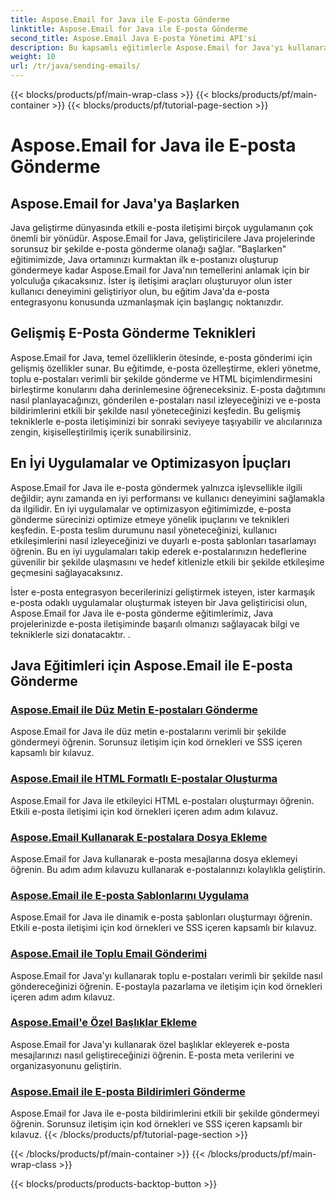 ```yaml
---
title: Aspose.Email for Java ile E-posta Gönderme
linktitle: Aspose.Email for Java ile E-posta Gönderme
second_title: Aspose.Email Java E-posta Yönetimi API'si
description: Bu kapsamlı eğitimlerle Aspose.Email for Java'yı kullanarak e-posta gönderme sanatında ustalaşın. Zahmetsizce e-posta oluşturmayı ve göndermeyi öğrenin.
weight: 10
url: /tr/java/sending-emails/
---
```


{{< blocks/products/pf/main-wrap-class >}}
{{< blocks/products/pf/main-container >}}
{{< blocks/products/pf/tutorial-page-section >}}

# Aspose.Email for Java ile E-posta Gönderme



## Aspose.Email for Java'ya Başlarken

Java geliştirme dünyasında etkili e-posta iletişimi birçok uygulamanın çok önemli bir yönüdür. Aspose.Email for Java, geliştiricilere Java projelerinde sorunsuz bir şekilde e-posta gönderme olanağı sağlar. "Başlarken" eğitimimizde, Java ortamınızı kurmaktan ilk e-postanızı oluşturup göndermeye kadar Aspose.Email for Java'nın temellerini anlamak için bir yolculuğa çıkacaksınız. İster iş iletişimi araçları oluşturuyor olun ister kullanıcı deneyimini geliştiriyor olun, bu eğitim Java'da e-posta entegrasyonu konusunda uzmanlaşmak için başlangıç noktanızdır.

## Gelişmiş E-Posta Gönderme Teknikleri

Aspose.Email for Java, temel özelliklerin ötesinde, e-posta gönderimi için gelişmiş özellikler sunar. Bu eğitimde, e-posta özelleştirme, ekleri yönetme, toplu e-postaları verimli bir şekilde gönderme ve HTML biçimlendirmesini birleştirme konularını daha derinlemesine öğreneceksiniz. E-posta dağıtımını nasıl planlayacağınızı, gönderilen e-postaları nasıl izleyeceğinizi ve e-posta bildirimlerini etkili bir şekilde nasıl yöneteceğinizi keşfedin. Bu gelişmiş tekniklerle e-posta iletişiminizi bir sonraki seviyeye taşıyabilir ve alıcılarınıza zengin, kişiselleştirilmiş içerik sunabilirsiniz.

## En İyi Uygulamalar ve Optimizasyon İpuçları

Aspose.Email for Java ile e-posta göndermek yalnızca işlevsellikle ilgili değildir; aynı zamanda en iyi performansı ve kullanıcı deneyimini sağlamakla da ilgilidir. En iyi uygulamalar ve optimizasyon eğitimimizde, e-posta gönderme sürecinizi optimize etmeye yönelik ipuçlarını ve teknikleri keşfedin. E-posta teslim durumunu nasıl yöneteceğinizi, kullanıcı etkileşimlerini nasıl izleyeceğinizi ve duyarlı e-posta şablonları tasarlamayı öğrenin. Bu en iyi uygulamaları takip ederek e-postalarınızın hedeflerine güvenilir bir şekilde ulaşmasını ve hedef kitlenizle etkili bir şekilde etkileşime geçmesini sağlayacaksınız.

İster e-posta entegrasyon becerilerinizi geliştirmek isteyen, ister karmaşık e-posta odaklı uygulamalar oluşturmak isteyen bir Java geliştiricisi olun, Aspose.Email for Java ile e-posta gönderme eğitimlerimiz, Java projelerinizde e-posta iletişiminde başarılı olmanızı sağlayacak bilgi ve tekniklerle sizi donatacaktır. .

## Java Eğitimleri için Aspose.Email ile E-posta Gönderme
### [Aspose.Email ile Düz Metin E-postaları Gönderme](./sending-plain-text-emails/)
Aspose.Email for Java ile düz metin e-postalarını verimli bir şekilde göndermeyi öğrenin. Sorunsuz iletişim için kod örnekleri ve SSS içeren kapsamlı bir kılavuz.
### [Aspose.Email ile HTML Formatlı E-postalar Oluşturma](./creating-html-formatted-emails/)
Aspose.Email for Java ile etkileyici HTML e-postaları oluşturmayı öğrenin. Etkili e-posta iletişimi için kod örnekleri içeren adım adım kılavuz.
### [Aspose.Email Kullanarak E-postalara Dosya Ekleme](./attaching-files-to-emails-using-aspose-email/)
Aspose.Email for Java kullanarak e-posta mesajlarına dosya eklemeyi öğrenin. Bu adım adım kılavuzu kullanarak e-postalarınızı kolaylıkla geliştirin.
### [Aspose.Email ile E-posta Şablonlarını Uygulama](./implementing-email-templates/)
Aspose.Email for Java ile dinamik e-posta şablonları oluşturmayı öğrenin. Etkili e-posta iletişimi için kod örnekleri ve SSS içeren kapsamlı bir kılavuz.
### [Aspose.Email ile Toplu Email Gönderimi](./bulk-email-sending/)
Aspose.Email for Java'yı kullanarak toplu e-postaları verimli bir şekilde nasıl göndereceğinizi öğrenin. E-postayla pazarlama ve iletişim için kod örnekleri içeren adım adım kılavuz.
### [Aspose.Email'e Özel Başlıklar Ekleme](./adding-custom-headers-in-aspose-email/)
Aspose.Email for Java'yı kullanarak özel başlıklar ekleyerek e-posta mesajlarınızı nasıl geliştireceğinizi öğrenin. E-posta meta verilerini ve organizasyonunu geliştirin.
### [Aspose.Email ile E-posta Bildirimleri Gönderme](./sending-email-notifications/)
Aspose.Email for Java ile e-posta bildirimlerini etkili bir şekilde göndermeyi öğrenin. Sorunsuz iletişim için kod örnekleri ve SSS içeren kapsamlı bir kılavuz.
{{< /blocks/products/pf/tutorial-page-section >}}

{{< /blocks/products/pf/main-container >}}
{{< /blocks/products/pf/main-wrap-class >}}

{{< blocks/products/products-backtop-button >}}
